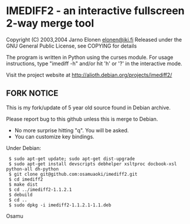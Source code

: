 # IMEDIFF2 - an interactive fullscreen 2-way merge tool

Copyright (C) 2003,2004 Jarno Elonen <elonen@iki.fi>
Released under the GNU General Public License,
see COPYING for details

The program is written in Python using the curses module.
For usage instructions, type "imediff -h" and/or hit
'h' or '?' in the interactive mode.

Visit the project website at
http://alioth.debian.org/projects/imediff2/

## FORK NOTICE

This is my fork/update of 5 year old source found in Debian archive.

Please report bug to this github unless this is merge to Debian.

 * No more surprise hitting "q".  You will be asked.
 * You can customize key bindings.

Under Debian:

```
 $ sudo apt-get update; sudo apt-get dist-upgrade
 $ sudo apt-get install devscripts debhelper xsltproc docbook-xsl python-all dh-python
 $ git clone git@github.com:osamuaoki/imediff2.git
 $ cd imediff2
 $ make dist
 $ cd ../imediff2-1.1.2.1
 $ debuild
 $ cd ..
 $ sudo dpkg -i imediff2-1.1.2.1-1.1.deb

```

Osamu

